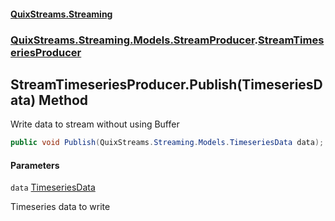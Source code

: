 #### [QuixStreams.Streaming](index.md 'index')
### [QuixStreams.Streaming.Models.StreamProducer](QuixStreams.Streaming.Models.StreamProducer.md 'QuixStreams.Streaming.Models.StreamProducer').[StreamTimeseriesProducer](StreamTimeseriesProducer.md 'QuixStreams.Streaming.Models.StreamProducer.StreamTimeseriesProducer')

## StreamTimeseriesProducer.Publish(TimeseriesData) Method

Write data to stream without using Buffer

```csharp
public void Publish(QuixStreams.Streaming.Models.TimeseriesData data);
```
#### Parameters

<a name='QuixStreams.Streaming.Models.StreamProducer.StreamTimeseriesProducer.Publish(QuixStreams.Streaming.Models.TimeseriesData).data'></a>

`data` [TimeseriesData](TimeseriesData.md 'QuixStreams.Streaming.Models.TimeseriesData')

Timeseries data to write